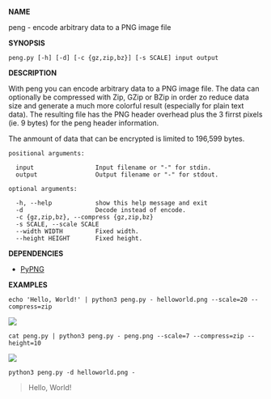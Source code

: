__NAME__

peng - encode arbitrary data to a PNG image file

__SYNOPSIS__

    peng.py [-h] [-d] [-c {gz,zip,bz}] [-s SCALE] input output

__DESCRIPTION__

With peng you can encode arbitrary data to a PNG image file. The data can
optionally be compressed with Zip, GZip or BZip in order zo reduce data size
and generate a much more colorful result (especially for plain text data).
The resulting file has the PNG header overhead plus the 3 firrst pixels (ie.
9 bytes) for the peng header information.

The anmount of data that can be encrypted is limited to 196,599 bytes.

```
positional arguments:

  input                 Input filename or "-" for stdin.
  output                Output filename or "-" for stdout.

optional arguments:

  -h, --help            show this help message and exit
  -d                    Decode instead of encode.
  -c {gz,zip,bz}, --compress {gz,zip,bz}
  -s SCALE, --scale SCALE
  --width WIDTH         Fixed width.
  --height HEIGHT       Fixed height.
```

__DEPENDENCIES__

* [PyPNG](https://github.com/drj11/pypng)

__EXAMPLES__

    echo 'Hello, World!' | python3 peng.py - helloworld.png --scale=20 --compress=zip

<img align="center" src="http://i.imgur.com/BKgsn3o.png"></img>

    cat peng.py | python3 peng.py - peng.png --scale=7 --compress=zip --height=10

<img align="center" src="http://i.imgur.com/vYEOWEp.png"></img>

    python3 peng.py -d helloworld.png -

> Hello, World!
